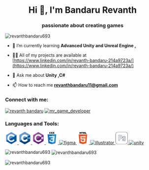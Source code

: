 <h1 align="center">Hi 👋, I'm Bandaru Revanth</h1>
<h3 align="center">passionate about creating games</h3>

<p align="left"> <img src="https://komarev.com/ghpvc/?username=revanthbandaru693&label=Profile%20views&color=0e75b6&style=flat" alt="revanthbandaru693" /> </p>

- 🌱 I’m currently learning **Advanced Unity and Unreal Engine ,**

- 👨‍💻 All of my projects are available at [https://www.linkedin.com/in/revanth-bandaru-214a9723a/](https://www.linkedin.com/in/revanth-bandaru-214a9723a/)

- 💬 Ask me about **Unity ,C#**

- 📫 How to reach me **revanthbandaru11@gmail.com**

<h3 align="left">Connect with me:</h3>
<p align="left">
<a href="https://linkedin.com/in/revanth bandaru" target="blank"><img align="center" src="https://raw.githubusercontent.com/rahuldkjain/github-profile-readme-generator/master/src/images/icons/Social/linked-in-alt.svg" alt="revanth bandaru" height="30" width="40" /></a>
<a href="https://instagram.com/mr_game_developer" target="blank"><img align="center" src="https://raw.githubusercontent.com/rahuldkjain/github-profile-readme-generator/master/src/images/icons/Social/instagram.svg" alt="mr_game_developer" height="30" width="40" /></a>
</p>

<h3 align="left">Languages and Tools:</h3>
<p align="left"> <a href="https://www.cprogramming.com/" target="_blank" rel="noreferrer"> <img src="https://raw.githubusercontent.com/devicons/devicon/master/icons/c/c-original.svg" alt="c" width="40" height="40"/> </a> <a href="https://www.w3schools.com/cpp/" target="_blank" rel="noreferrer"> <img src="https://raw.githubusercontent.com/devicons/devicon/master/icons/cplusplus/cplusplus-original.svg" alt="cplusplus" width="40" height="40"/> </a> <a href="https://www.w3schools.com/cs/" target="_blank" rel="noreferrer"> <img src="https://raw.githubusercontent.com/devicons/devicon/master/icons/csharp/csharp-original.svg" alt="csharp" width="40" height="40"/> </a> <a href="https://www.w3schools.com/css/" target="_blank" rel="noreferrer"> <img src="https://raw.githubusercontent.com/devicons/devicon/master/icons/css3/css3-original-wordmark.svg" alt="css3" width="40" height="40"/> </a> <a href="https://www.figma.com/" target="_blank" rel="noreferrer"> <img src="https://www.vectorlogo.zone/logos/figma/figma-icon.svg" alt="figma" width="40" height="40"/> </a> <a href="https://www.w3.org/html/" target="_blank" rel="noreferrer"> <img src="https://raw.githubusercontent.com/devicons/devicon/master/icons/html5/html5-original-wordmark.svg" alt="html5" width="40" height="40"/> </a> <a href="https://www.adobe.com/in/products/illustrator.html" target="_blank" rel="noreferrer"> <img src="https://www.vectorlogo.zone/logos/adobe_illustrator/adobe_illustrator-icon.svg" alt="illustrator" width="40" height="40"/> </a> <a href="https://www.photoshop.com/en" target="_blank" rel="noreferrer"> <img src="https://raw.githubusercontent.com/devicons/devicon/master/icons/photoshop/photoshop-line.svg" alt="photoshop" width="40" height="40"/> </a> <a href="https://unity.com/" target="_blank" rel="noreferrer"> <img src="https://www.vectorlogo.zone/logos/unity3d/unity3d-icon.svg" alt="unity" width="40" height="40"/> </a> </p>

<p><img align="left" src="https://github-readme-stats.vercel.app/api/top-langs?username=revanthbandaru693&show_icons=true&locale=en&layout=compact" alt="revanthbandaru693" /></p>

<p>&nbsp;<img align="center" src="https://github-readme-stats.vercel.app/api?username=revanthbandaru693&show_icons=true&locale=en" alt="revanthbandaru693" /></p>

<p><img align="center" src="https://github-readme-streak-stats.herokuapp.com/?user=revanthbandaru693&" alt="revanthbandaru693" /></p>
